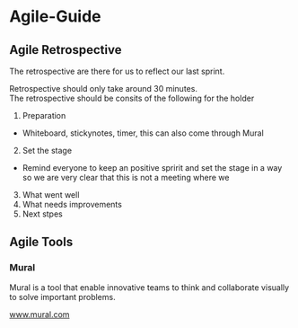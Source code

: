<h1>Agile-Guide</h1>

<h2>Agile Retrospective</h2>
The retrospective are there for us to reflect our last sprint. <br>

Retrospective should only take around 30 minutes. <br>
The retrospective should be consits of the following for the holder <br>
1. Preparation <br>
- Whiteboard, stickynotes, timer, this can also come through Mural <br>

2. Set the stage <br>
- Remind everyone to keep an positive spririt and set the stage in a way so we are very clear that this is not a meeting where we 
3. What went well <br>
4. What needs improvements <br>
5. Next stpes <br>

<h2>Agile Tools</h2>

<h3>Mural</h3>
Mural is a tool that enable innovative teams to think and collaborate visually to solve important problems. <br>

<a href="www.mural.com" target="_blank">www.mural.com</a><br>
